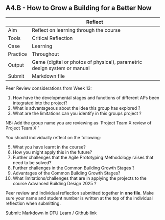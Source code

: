 ## A4.B - How to Grow a Building for a Better Now

|          |  Reflect |
|----      |-----|
|  Aim     | Reflect on learning through the course  |
| Tools    | Critical Reflection |
| Case     | Learning |
| Practice | Throughout |
| Output   | Game (digital or photos of physical), parametric design system or manual |
| Submit   | Markdown file |


Peer Review considerations from Week 13: 
  1. How have the developmental stages and functions of different APs been integrated into the project? <br />
  2. What is advantageous about the idea this group has explored ? <br />
  3. What are the limitations can you identify in this groups project ? <br />
  
NB: Add the group name you are reviewing as 'Project Team X review of Project Team X'’ <br />

You should individually reflect on the following: <br />

  5. What you have learnt in the course? <br />
  6. How you might apply this in the future? <br />
  7. Further challenges that the Agile Prototyping Methodology raises that need to be solved? <br />
  8. Further challenges in the Common Building Growth Stages ? <br />
  9. Advantages of the Common Building Growth Stages?  <br />
  10. What limitations/challenges that are in applying the projects to the course Advanced Building Design 2025 ? <br />
  
Peer review and Individual reflection submitted together in **one file**. Make sure your name and student number is written at the top of the individual reflection when submitting. <br />

Submit: Markdown in DTU Learn / Github link


<!--
In this final assignment you will give a class presentation where you give an outline of:
1. Your futures + gaps (A1)
2. Requirements + Genes (A2)
3. Your solution + tests/methodology (A3)
4. Your reflections (A4)

You don't have to hand in your presentation, but you will be given an assignment (passive feedback) during the presentation, which you have to hand in (this will be presented at the beginning of the presentation day).
-->
